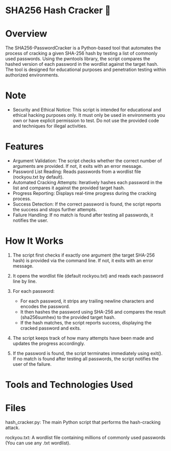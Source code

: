 # SHA256 Hash Cracker 🔐

# Overview
The SHA256-PasswordCracker is a Python-based tool that automates the process of cracking a given SHA-256 hash by testing a list of commonly used passwords. Using the pwntools library, the script compares the hashed version of each password in the wordlist against the target hash. The tool is designed for educational purposes and penetration testing within authorized environments.

# Note
- Security and Ethical Notice: This script is intended for educational and ethical hacking purposes only. It must only be used in environments you own or have explicit permission to test. Do not use the provided code and techniques for illegal activities.

# Features
- Argument Validation: The script checks whether the correct number of arguments are provided. If not, it exits with an error message.
- Password List Reading: Reads passwords from a wordlist file (rockyou.txt by default).
- Automated Cracking Attempts: Iteratively hashes each password in the list and compares it against the provided target hash.
- Progress Reporting: Displays real-time progress during the cracking process.
- Success Detection: If the correct password is found, the script reports the success and stops further attempts.
- Failure Handling: If no match is found after testing all passwords, it notifies the user.

# How It Works
1. The script first checks if exactly one argument (the target SHA-256 hash) is provided via the command line. If not, it exits with an error message.

2. It opens the wordlist file (default rockyou.txt) and reads each password line by line.

3. For each password:
   - For each password, it strips any trailing newline characters and encodes the password.
   - It then hashes the password using SHA-256 and compares the result (sha256sumhex) to the provided target hash.
   - If the hash matches, the script reports success, displaying the cracked password and exits.

4. The script keeps track of how many attempts have been made and updates the progress accordingly.

5. If the password is found, the script terminates immediately using exit(). If no match is found after testing all passwords, the script notifies the user of the failure.
   
# Tools and Technologies Used

# Files
hash_cracker.py: The main Python script that performs the hash-cracking attack.

rockyou.txt: A wordlist file containing millions of commonly used passwords (You can use any .txt wordlist).
